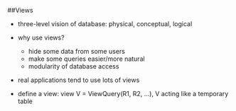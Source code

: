 ##Views

* three-level vision of database: physical, conceptual, logical
* why use views?
	* hide some data from some users
	* make some queries easier/more natural
	* modularity of database access
* real applications tend to use lots of views

* define a view: view V = ViewQuery(R1, R2, ...), V acting like a temporary table
